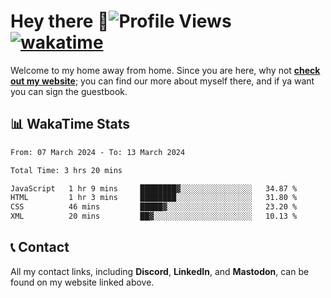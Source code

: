# Hey there :wave:![Profile Views](https://komarev.com/ghpvc/?username=skifli) [![wakatime](https://wakatime.com/badge/user/b4317b02-0c6d-457b-82a4-a448b8a8d1df.svg)](https://wakatime.com/@b4317b02-0c6d-457b-82a4-a448b8a8d1df)

Welcome to my home away from home. Since you are here, why not [**check out my website**](https://skifli.pages.dev); you can find our more about myself there, and if ya want you can sign the guestbook.

## 📊 WakaTime Stats

<!--START_SECTION:waka-->

```txt
From: 07 March 2024 - To: 13 March 2024

Total Time: 3 hrs 20 mins

JavaScript   1 hr 9 mins     ████████▓░░░░░░░░░░░░░░░░   34.87 %
HTML         1 hr 3 mins     ████████░░░░░░░░░░░░░░░░░   31.80 %
CSS          46 mins         █████▓░░░░░░░░░░░░░░░░░░░   23.20 %
XML          20 mins         ██▓░░░░░░░░░░░░░░░░░░░░░░   10.13 %
```

<!--END_SECTION:waka-->

## 📞 Contact

All my contact links, including **Discord**, **LinkedIn**, and **Mastodon**, can be found on my website linked above.
